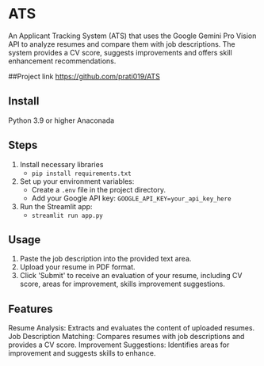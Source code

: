 # ATS

An Applicant Tracking System (ATS) that uses the Google Gemini Pro Vision API to analyze resumes and compare them with job descriptions. The system provides a CV score, suggests improvements and offers skill enhancement recommendations.

##Project link
https://github.com/prati019/ATS

## Install
Python 3.9 or higher
Anaconada

## Steps
1. Install necessary libraries
    - `pip install requirements.txt`
2. Set up your environment variables:
    - Create a `.env` file in the project directory.
    - Add your Google API key: `GOOGLE_API_KEY=your_api_key_here`
3. Run the Streamlit app:
    - `streamlit run app.py`

## Usage
1. Paste the job description into the provided text area.
2. Upload your resume in PDF format.
3. Click 'Submit' to receive an evaluation of your resume, including CV score, areas for improvement, skills improvement suggestions.

## Features
Resume Analysis: Extracts and evaluates the content of uploaded resumes.
Job Description Matching: Compares resumes with job descriptions and provides a CV score.
Improvement Suggestions: Identifies areas for improvement and suggests skills to enhance.
